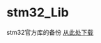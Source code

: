 # stm32_Lib
stm32官方库的备份
[从此处下载](http://www.st.com/content/st_com/en/products/embedded-software/mcus-embedded-software/stm32-embedded-software/stm32-standard-peripheral-libraries.html?querycriteria=productId=LN1939)

